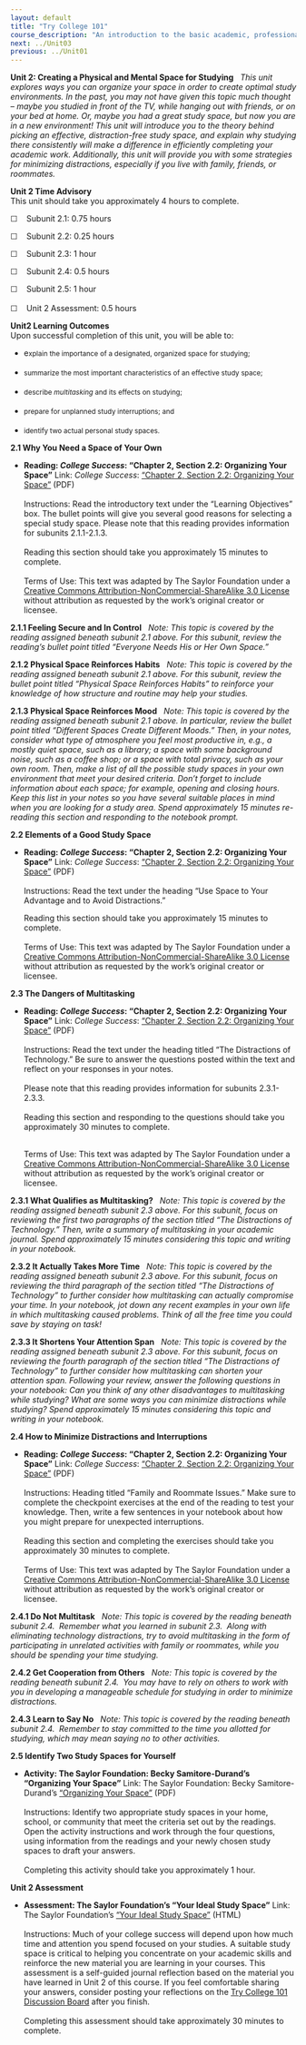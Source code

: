 ```yaml
---
layout: default
title: "Try College 101"
course_description: "An introduction to the basic academic, professional, and personal skills you will need to be successful in college."
next: ../Unit03
previous: ../Unit01
---
```

**Unit 2: Creating a Physical and Mental Space for Studying** <span
id="2"></span> 
*This unit explores ways you can organize your space in order to create
optimal study environments. In the past, you may not have given this
topic much thought – maybe you studied in front of the TV, while hanging
out with friends, or on your bed at home. Or, maybe you had a great
study space, but now you are in a new environment! This unit will
introduce you to the theory behind picking an effective,
distraction-free study space, and explain why studying there
consistently will make a difference in efficiently completing your
academic work. Additionally, this unit will provide you with some
strategies for minimizing distractions, especially if you live with
family, friends, or roommates.*

**Unit 2 Time Advisory**  
This unit should take you approximately 4 hours to complete.  
  
 ☐    Subunit 2.1: 0.75 hours  
  
 ☐    Subunit 2.2: 0.25 hours  
  
 ☐    Subunit 2.3: 1 hour  
  
 ☐    Subunit 2.4: 0.5 hours  
  
 ☐    Subunit 2.5: 1 hour  
    
 ☐    Unit 2 Assessment: 0.5 hours

**Unit2 Learning Outcomes**  
Upon successful completion of this unit, you will be able to:
-   e<span style="font-size: 12px;">xplain the importance of a
    designated, organized space for studying;</span>  
      
-   <span style="font-size: 12px;">s</span><span
    style="font-size: 12px;">ummarize the most important characteristics
    of an effective study space;</span>  
      
-   <span style="font-size: 12px;">d</span><span
    style="font-size: 12px;">escribe *multitasking* and its effects on
    studying;</span>  
      
-   <span style="font-size: 12px;">p</span><span
    style="font-size: 12px;">repare for unplanned study interruptions;
    and</span>  
      
-   <span style="font-size: 12px;">i</span><span
    style="font-size: 12px;">dentify two actual personal study
    spaces.</span>

**2.1 Why You Need a Space of Your Own** <span id="2.1"></span> 
-   **Reading: *College Success*: “Chapter 2, Section 2.2: Organizing
    Your Space”**
    Link: *College Success*: [“Chapter 2, Section 2.2: Organizing Your
    Space”](http://www.saylor.org/site/textbooks/College%20Success.pdf)
    (PDF)  
        
     Instructions: Read the introductory text under the “Learning
    Objectives” box. The bullet points will give you several good
    reasons for selecting a special study space. Please note that this
    reading provides information for subunits 2.1.1-2.1.3.   
        
     Reading this section should take you approximately 15 minutes to
    complete.  
        
     Terms of Use: This text was adapted by The Saylor Foundation under
    a [Creative Commons Attribution-NonCommercial-ShareAlike 3.0
    License](http://creativecommons.org/licenses/by-nc-sa/3.0/) without
    attribution as requested by the work’s original creator or licensee.

**2.1.1 Feeling Secure and In Control** <span id="2.1.1"></span> 
*Note: This topic is covered by the reading assigned beneath subunit 2.1
above. For this subunit, review the reading’s bullet point titled
“Everyone Needs His or Her Own Space.”*

**2.1.2 Physical Space Reinforces Habits** <span id="2.1.2"></span> 
*Note: This topic is covered by the reading assigned beneath subunit 2.1
above. For this subunit, review the bullet point titled “Physical Space
Reinforces Habits” to reinforce your knowledge of how structure and
routine may help your studies.*

**2.1.3 Physical Space Reinforces Mood** <span id="2.1.3"></span> 
*Note: This topic is covered by the reading assigned beneath subunit 2.1
above. In particular, review the bullet point titled “Different Spaces
Create Different Moods.” Then, in your notes, consider what type of
atmosphere you feel most productive in, e.g., a mostly quiet space, such
as a library; a space with some background noise, such as a coffee shop;
or a space with total privacy, such as your own room. Then, make a list
of all the possible study spaces in your own environment that meet your
desired criteria. Don’t forget to include information about each space;
for example, opening and closing hours. Keep this list in your notes so
you have several suitable places in mind when you are looking for a
study area. Spend approximately 15 minutes re-reading this section and
responding to the notebook prompt.*

**2.2 Elements of a Good Study Space** <span id="2.2"></span> 
-   **Reading: *College Success*: “Chapter 2, Section 2.2: Organizing
    Your Space”**
    Link: *College Success*: [“Chapter 2, Section 2.2: Organizing Your
    Space”](http://www.saylor.org/site/textbooks/College%20Success.pdf)
    (PDF)  
        
     Instructions: Read the text under the heading “Use Space to Your
    Advantage and to Avoid Distractions.”  
      
     Reading this section should take you approximately 15 minutes to
    complete.  
        
     Terms of Use: This text was adapted by The Saylor Foundation under
    a [Creative Commons Attribution-NonCommercial-ShareAlike 3.0
    License](http://creativecommons.org/licenses/by-nc-sa/3.0/) without
    attribution as requested by the work’s original creator or licensee.

**2.3 The Dangers of Multitasking** <span id="2.3"></span> 
-   **Reading: *College Success*: “Chapter 2, Section 2.2: Organizing
    Your Space”**
    Link: *College Success*: [“Chapter 2, Section 2.2: Organizing Your
    Space”](http://www.saylor.org/site/textbooks/College%20Success.pdf)
    (PDF)  
        
     Instructions: Read the text under the heading titled “The
    Distractions of Technology.” Be sure to answer the questions posted
    within the text and reflect on your responses in your notes.  
        
     Please note that this reading provides information for subunits
    2.3.1-2.3.3.    
        
     Reading this section and responding to the questions should take
    you approximately 30 minutes to complete.  
        

    Terms of Use: This text was adapted by The Saylor Foundation under a
    [Creative Commons Attribution-NonCommercial-ShareAlike 3.0
    License](http://creativecommons.org/licenses/by-nc-sa/3.0/) without
    attribution as requested by the work’s original creator or licensee.

**2.3.1 What Qualifies as Multitasking?** <span id="2.3.1"></span> 
*Note: This topic is covered by the reading assigned beneath subunit 2.3
above. For this subunit, focus on reviewing the first two paragraphs of
the section titled “The Distractions of Technology.” Then, write a
summary of multitasking in your academic journal. Spend approximately 15
minutes considering this topic and writing in your notebook.*

**2.3.2 It Actually Takes More Time** <span id="2.3.2"></span> 
*Note: This topic is covered by the reading assigned beneath subunit 2.3
above. For this subunit, focus on reviewing the third paragraph of the
section titled “The Distractions of Technology” to further consider how
multitasking can actually compromise your time. In your notebook, jot
down any recent examples in your own life in which multitasking caused
problems. Think of all the free time you could save by staying on task!*

**2.3.3 It Shortens Your Attention Span** <span id="2.3.3"></span> 
*Note: This topic is covered by the reading assigned beneath subunit 2.3
above. For this subunit, focus on reviewing the fourth paragraph of the
section titled “The Distractions of Technology” to further consider how
multitasking can shorten your attention span. Following your review,
answer the following questions in your notebook: Can you think of any
other disadvantages to multitasking while studying? What are some ways
you can minimize distractions while studying? Spend approximately 15
minutes considering this topic and writing in your notebook.*

**2.4 How to Minimize Distractions and Interruptions** <span
id="2.4"></span> 
-   **Reading: *College Success*: “Chapter 2, Section 2.2: Organizing
    Your Space”**
    Link: *College Success*: [“Chapter 2, Section 2.2: Organizing Your
    Space”](http://www.saylor.org/site/textbooks/College%20Success.pdf)
    (PDF)  
        
     Instructions: Heading titled “Family and Roommate Issues.” Make
    sure to complete the checkpoint exercises at the end of the reading
    to test your knowledge. Then, write a few sentences in your notebook
    about how you might prepare for unexpected interruptions.  
        
     Reading this section and completing the exercises should take you
    approximately 30 minutes to complete.    
        
     Terms of Use: This text was adapted by The Saylor Foundation under
    a [Creative Commons Attribution-NonCommercial-ShareAlike 3.0
    License](http://creativecommons.org/licenses/by-nc-sa/3.0/) without
    attribution as requested by the work’s original creator or licensee.

**2.4.1 Do Not Multitask** <span id="2.4.1"></span> 
*Note: This topic is covered by the reading beneath subunit 2.4. 
Remember what you learned in subunit 2.3.  Along with eliminating
technology distractions, try to avoid multitasking in the form of
participating in unrelated activities with family or roommates, while
you should be spending your time studying.*

**2.4.2 Get Cooperation from Others** <span id="2.4.2"></span> 
*Note: This topic is covered by the reading beneath subunit 2.4.  You
may have to rely on others to work with you in developing a manageable
schedule for studying in order to minimize distractions.*

**2.4.3 Learn to Say No** <span id="2.4.3"></span> 
*Note: This topic is covered by the reading beneath subunit 2.4. 
Remember to stay committed to the time you allotted for studying, which
may mean saying no to other activities.*

**2.5 Identify Two Study Spaces for Yourself** <span id="2.5"></span> 
-   **Activity: The Saylor Foundation: Becky Samitore-Durand’s
    “Organizing Your Space”**
    Link: The Saylor Foundation: Becky Samitore-Durand’s [“Organizing
    Your
    Space”](http://www.saylor.org/site/wp-content/uploads/2012/01/TRYCOLLEGE-2.5.pdf) (PDF)  
        
     Instructions: Identify two appropriate study spaces in your home,
    school, or community that meet the criteria set out by the readings.
    Open the activity instructions and work through the four questions,
    using information from the readings and your newly chosen study
    spaces to draft your answers.  
        
     Completing this activity should take you approximately 1 hour.

**Unit 2 Assessment** <span id="2.6"></span> 
-   **Assessment: The Saylor Foundation’s “Your Ideal Study Space”**
    Link: The Saylor Foundation’s [“Your Ideal Study
    Space”](http://school.saylor.org/mod/quiz/view.php?id=1874) (HTML)  
        
     Instructions: Much of your college success will depend upon how
    much time and attention you spend focused on your studies. A
    suitable study space is critical to helping you concentrate on your
    academic skills and reinforce the new material you are learning in
    your courses. This assessment is a self-guided journal reflection
    based on the material you have learned in Unit 2 of this course. If
    you feel comfortable sharing your answers, consider posting your
    reflections on the [Try College 101 Discussion
    Board](http://forums.saylor.org/topic/your-ideal-study-space/) after
    you finish.  
        
     Completing this assessment should take approximately 30 minutes to
    complete.



